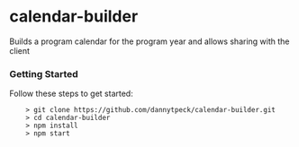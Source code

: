 # calendar-builder

Builds a program calendar for the program year and allows sharing with the client

### Getting Started

Follow these steps to get started:

```
	> git clone https://github.com/dannytpeck/calendar-builder.git
	> cd calendar-builder
	> npm install
	> npm start
```
